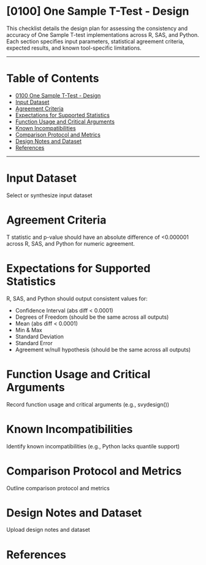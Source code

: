 # [0100] One Sample T-Test - Design
This checklist details the design plan for assessing the consistency and accuracy of One Sample T-test implementations across R, SAS, and Python. Each section specifies input parameters, statistical agreement criteria, expected results, and known tool-specific limitations.

---
# Table of Contents 
- [0100 One Sample T-Test - Design](#0100-One-Sample-TTest---Design)
- [Input Dataset](#input-dataset)
- [Agreement Criteria](#agreement-criteria)
- [Expectations for Supported Statistics](#expectations-for-supported-statistics)
- [Function Usage and Critical Arguments](#function-usage-and-critical-arguments)
- [Known Incompatibilities](#known-incompatibilities)
- [Comparison Protocol and Metrics](#comparison-protocol-and-metrics)
- [Design Notes and Dataset](#design-notes-and-dataset)
- [References](#references)

---

# Input Dataset 
Select or synthesize input dataset 

# Agreement Criteria 
T statistic and p-value should have an absolute difference of <0.000001 across R, SAS, and Python for numeric agreement. 

# Expectations for Supported Statistics
R, SAS, and Python should output consistent values for: 
- Confidence Interval (abs diff < 0.0001)
- Degrees of Freedom (should be the same across all outputs)
- Mean (abs diff < 0.0001)
- Min & Max 
- Standard Deviation 
- Standard Error 
- Agreement w/null hypothesis (should be the same across all outputs)

# Function Usage and Critical Arguments 
Record function usage and critical arguments (e.g., svydesign())

# Known Incompatibilities 
Identify known incompatibilities (e.g., Python lacks quantile support)

# Comparison Protocol and Metrics 
Outline comparison protocol and metrics

# Design Notes and Dataset 
Upload design notes and dataset

# References 
